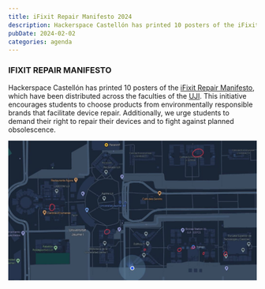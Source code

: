 ```yaml
---
title: iFixit Repair Manifesto 2024
description: Hackerspace Castellón has printed 10 posters of the iFixit Repair Manifesto.
pubDate: 2024-02-02
categories: agenda
---
```


### IFIXIT REPAIR MANIFESTO  

Hackerspace Castellón has printed 10 posters of the [iFixit Repair Manifesto](https://es.ifixit.com/Manifesto), which have been distributed across the faculties of the [UJI](https://www.google.es/maps/place/Universitat+Jaume+I/@39.9902105,-0.0511631,14z/data=!4m6!3m5!1s0xd5ffe0fca9b5147:0x1368bf53b3a7fb3f!8m2!3d39.9943481!4d-0.0702147!16zL20vMDg0dGNk?coh=164777&entry=tt&shorturl=1). This initiative encourages students to choose products from environmentally responsible brands that facilitate device repair. Additionally, we urge students to demand their right to repair their devices and to fight against planned obsolescence.  

![Repair Manifesto Poster Map](images/IMG_2344-1024x575.jpg)  
